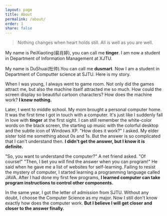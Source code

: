 ```yaml
---
layout: page
title: About
permalink: /about/
order: 1
share: false
---
```


> Nothing changes when heart holds still.
> All is well as you are well.

My name is PeiXiaoting(裴肖婷), you can call me **tinger**. I am now a student in Department of Information Management at XJTU.

My name is DuShuai(杜帅).You can call me **dusmart**. Now I am a student in Department of Computter science at SJTU. Here is my story.

When I was young, I always went to game room. Not only did the games attract me, but also the machine itself attracted me so much. How could the screen display so beautiful cartoon characters? How does the machine work? **I knew nothing.**

Later, I went to middle school. My mom brought a personal computer home. It was the first time I got in touch with a computer. It's just like I suddenly fall in love with **tinger** at the first sight. I can still remember the white-color words on the black screen, the starting up music with the colorful desktop and the subtle icon of Windows XP. "How does it work?" I asked. My elder sister told me something about 0s and 1s. But the answer is so complicated that I can't understand then. **I didn't get the answer, but I know it is definite.**

"So, you want to understand the computer?" A net friend asked. "Of course!" "Then, I bet you will find the answer when you can program!" He said when he gave me a list of websites for self-learning. Failing to resist the mystery of computer, I started learning a programming language called JAVA. After I had done my first few programs, **I learned computer can take program instructions to control other components.**

In the same year, I got the letter of admission from SJTU. Without any doubt, I choose the Computer Science as my major. Now I still don't know exactly how does the computer work. **But I believe I will get closer and closer to the answer finally.**